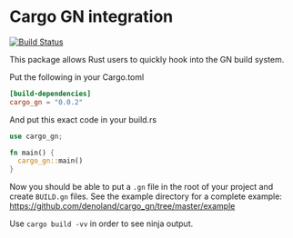 # Cargo GN integration

[![Build Status](https://dev.azure.com/denoland/cargo_gn/_apis/build/status/denoland.cargo_gn?branchName=master)](https://dev.azure.com/denoland/cargo_gn/_build/latest?definitionId=3&branchName=master)

This package allows Rust users to quickly hook into the GN build system.

Put the following in your Cargo.toml

```toml
[build-dependencies]
cargo_gn = "0.0.2"
```

And put this exact code in your build.rs

```rust
use cargo_gn;

fn main() {
  cargo_gn::main()
}
```

Now you should be able to put a `.gn` file in the root of your project and
create `BUILD.gn` files. See the example directory for a complete example:
https://github.com/denoland/cargo_gn/tree/master/example

Use `cargo build -vv` in order to see ninja output.

